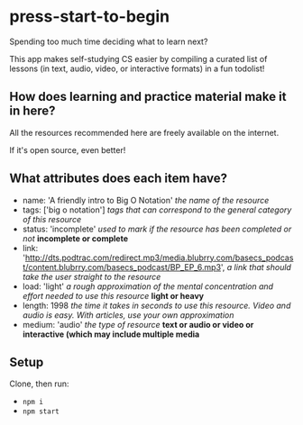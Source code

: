 # press-start-to-begin

Spending too much time deciding what to learn next?

This app makes self-studying CS easier by compiling a curated list of lessons (in text, audio, video, or interactive formats) in a fun todolist!


## How does learning and practice material make it in here?

All the resources recommended here are freely available on the internet.

If it's open source, even better!


## What attributes does each item have?

* name: 'A friendly intro to Big O Notation'
_the name of the resource_
* tags: ['big o notation']
_tags that can correspond to the general category of this resource_
* status: 'incomplete'
_used to mark if the resource has been completed or not_
**incomplete or complete**
* link: 'http://dts.podtrac.com/redirect.mp3/media.blubrry.com/basecs_podcast/content.blubrry.com/basecs_podcast/BP_EP_6.mp3',
_a link that should take the user straight to the resource_
* load: 'light'
_a rough approximation of the mental concentration and effort needed to use this resource_
**light or heavy**
* length: 1998
_the time it takes in seconds to use this resource. Video and audio is easy. With articles, use your own approximation_
* medium: 'audio'
_the type of resource_
**text or audio or video or interactive (which may include multiple media**


## Setup

Clone, then run:
* `npm i`
* `npm start`

